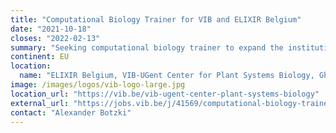 ```yaml
---
title: "Computational Biology Trainer for VIB and ELIXIR Belgium"
date: "2021-10-18"
closes: "2022-02-13"
summary: "Seeking computational biology trainer to expand the institutional training program and shape the data science curriculum of VIB and ELIXIR Belgium."
continent: EU
location:
  name: "ELIXIR Belgium, VIB-UGent Center for Plant Systems Biology, Ghent, Belgium"
image: /images/logos/vib-logo-large.jpg
location_url: "https://vib.be/vib-ugent-center-plant-systems-biology"
external_url: "https://jobs.vib.be/j/41569/computational-biology-trainer-for-vib-and-elixir-belgium"
contact: "Alexander Botzki"
---
```

